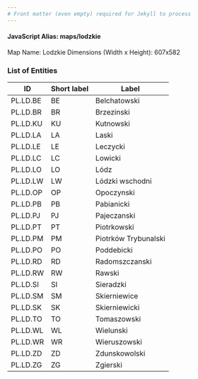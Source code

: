 ```yaml
---
# Front matter (even empty) required for Jekyll to process
---
```


#### JavaScript Alias: maps/lodzkie

Map Name: Lodzkie
Dimensions (Width x Height): 607x582





### List of Entities

ID | Short label | Label
---|---|---|
PL.LD.BE|BE|Belchatowski
PL.LD.BR|BR|Brzezinski
PL.LD.KU|KU|Kutnowski
PL.LD.LA|LA|Laski
PL.LD.LE|LE|Leczycki
PL.LD.LC|LC|Lowicki
PL.LD.LO|LO|Lódz
PL.LD.LW|LW|Lódzki wschodni
PL.LD.OP|OP|Opoczynski
PL.LD.PB|PB|Pabianicki
PL.LD.PJ|PJ|Pajeczanski
PL.LD.PT|PT|Piotrkowski
PL.LD.PM|PM|Piotrków Trybunalski
PL.LD.PO|PO|Poddebicki
PL.LD.RD|RD|Radomszczanski
PL.LD.RW|RW|Rawski
PL.LD.SI|SI|Sieradzki
PL.LD.SM|SM|Skierniewice
PL.LD.SK|SK|Skierniewicki
PL.LD.TO|TO|Tomaszowski
PL.LD.WL|WL|Wielunski
PL.LD.WR|WR|Wieruszowski
PL.LD.ZD|ZD|Zdunskowolski
PL.LD.ZG|ZG|Zgierski

